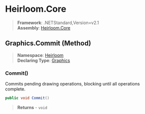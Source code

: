 # Heirloom.Core

> **Framework**: .NETStandard,Version=v2.1  
> **Assembly**: [Heirloom.Core][0]

## Graphics.Commit (Method)

> **Namespace**: [Heirloom][0]  
> **Declaring Type**: [Graphics][1]

### Commit()

Commits pending drawing operations, blocking until all operations complete.

```cs
public void Commit()
```

> **Returns** - `void`

[0]: ../../../Heirloom.Core.md
[1]: ../Graphics.md
